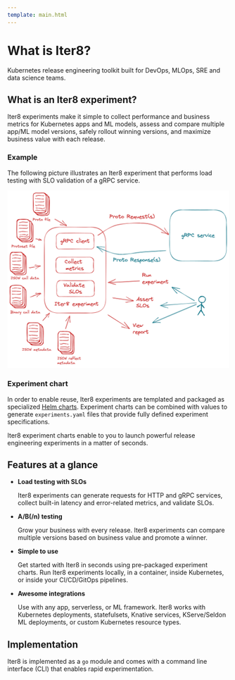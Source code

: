 ```yaml
---
template: main.html
---
```


# What is Iter8?

Kubernetes release engineering toolkit built for DevOps, MLOps, SRE and data science teams. 

## What is an Iter8 experiment?
Iter8 experiments make it simple to collect performance and business metrics for Kubernetes apps and ML models, assess and compare multiple app/ML model versions, safely rollout winning versions, and maximize business value with each release.

### Example
The following picture illustrates an Iter8 experiment that performs load testing with SLO validation of a gRPC service.

![Load testing gRPC](../tutorials/load-test-grpc/images/grpc-overview.png)

### Experiment chart
In order to enable reuse, Iter8 experiments are templated and packaged as specialized [Helm charts](https://helm.sh/docs/topics/charts/). Experiment charts can be combined with values to generate `experiments.yaml` files that provide fully defined experiment specifications.

Iter8 experiment charts enable to you to launch powerful release engineering experiments in a matter of seconds.

## Features at a glance

- **Load testing with SLOs** 
    
    Iter8 experiments can generate requests for HTTP and gRPC services, collect built-in latency and error-related metrics, and validate SLOs.

- **A/B(/n) testing** 
      
    Grow your business with every release. Iter8 experiments can compare multiple versions based on business value and promote a winner.

- **Simple to use** 
      
    Get started with Iter8 in seconds using pre-packaged experiment charts. Run Iter8 experiments locally, in a container, inside Kubernetes, or inside your CI/CD/GitOps pipelines.

- **Awesome integrations** 
      
    Use with any app, serverless, or ML framework. Iter8 works with Kubernetes deployments, statefulsets, Knative services, KServe/Seldon ML deployments, or custom Kubernetes resource types.

## Implementation

Iter8 is implemented as a `go` module and comes with a command line interface (CLI) that enables rapid experimentation.
